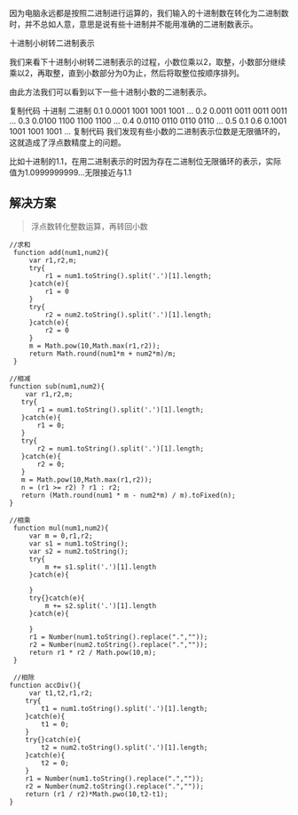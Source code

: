 因为电脑永远都是按照二进制进行运算的，我们输入的十进制数在转化为二进制数时，并不总如人意，意思是说有些十进制并不能用准确的二进制数表示。

十进制小树转二进制表示

我们来看下十进制小树转二进制表示的过程，小数位乘以2，取整，小数部分继续乘以2，再取整，直到小数部分为0为止，然后将取整位按顺序排列。

由此方法我们可以看到以下一些十进制小数的二进制表示。

复制代码
 十进制     二进制
 0.1        0.0001 1001 1001 1001 ...
 0.2           0.0011 0011 0011 0011 ...
 0.3        0.0100 1100 1100 1100 ...
 0.4        0.0110 0110 0110 0110 ...
 0.5        0.1
 0.6        0.1001 1001 1001 1001 ...
复制代码
我们发现有些小数的二进制表示位数是无限循环的，这就造成了浮点数精度上的问题。

比如十进制的1.1，在用二进制表示的时因为存在二进制位无限循环的表示，实际值为1.0999999999...无限接近与1.1


## 解决方案
> 浮点数转化整数运算，再转回小数


```
//求和
 function add(num1,num2){
     var r1,r2,m;
     try{
         r1 = num1.toString().split('.')[1].length;
     }catch(e){
         r1 = 0
     }
     try{
         r2 = num2.toString().split('.')[1].length;
     }catch(e){
         r2 = 0
     }
     m = Math.pow(10,Math.max(r1,r2));
     return Math.round(num1*m + num2*m)/m;
 }
 ```
 ```
 //相减
 function sub(num1,num2){
     var r1,r2,m;
    try{
        r1 = num1.toString().split('.')[1].length;
    }catch(e){
        r1 = 0;
    }
    try{
        r2 = num1.toString().split('.')[1].length;
    }catch(e){
        r2 = 0;
    }
    m = Math.pow(10,Math.max(r1,r2));
    n = (r1 >= r2) ? r1 : r2;
    return (Math.round(num1 * m - num2*m) / m).toFixed(n);
 }
 ```
```
//相乘
 function mul(num1,num2){
     var m = 0,r1,r2;
     var s1 = num1.toString();
     var s2 = num2.toString();
     try{
         m += s1.split('.')[1].length
     }catch(e){

     }
     try{}catch(e){
         m += s2.split('.')[1].length
     }catch(e){

     }
     r1 = Number(num1.toString().replace(".",""));
     r2 = Number(num2.toString().replace(".",""));
     return r1 * r2 / Math.pow(10,m);
 }
 ```
 ```
  //相除
 function accDiv(){
      var t1,t2,r1,r2;
     try{
         t1 = num1.toString().split('.')[1].length;
     }catch(e){
         t1 = 0;
     }
     try{}catch(e){
         t2 = num2.toString().split('.')[1].length;
     }catch(e){
         t2 = 0;
     }
     r1 = Number(num1.toString().replace(".",""));
     r2 = Number(num2.toString().replace(".",""));
     return (r1 / r2)*Math.pwo(10,t2-t1);
 }
 ```
